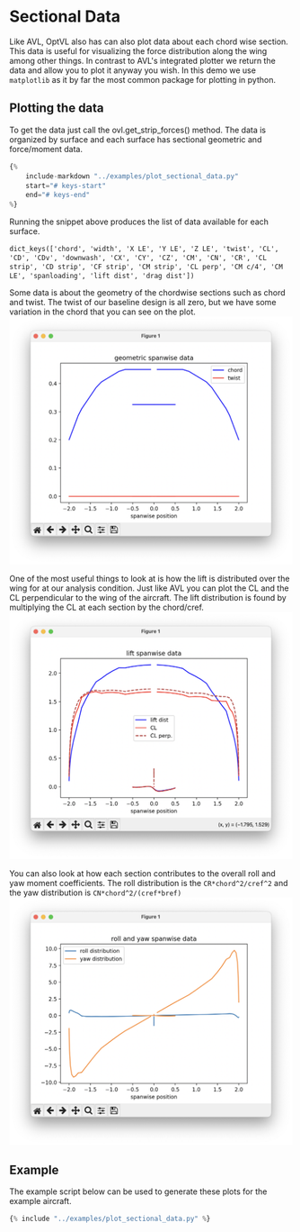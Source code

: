 # Sectional Data

Like AVL, OptVL also has can also plot data about each chord wise section. 
This data is useful for visualizing the force distribution along the wing among other things. 
In contrast to AVL's integrated plotter we return the data and allow you to plot it anyway you wish.
In this demo we use `matplotlib` as it by far the most common package for plotting in python. 

## Plotting the data 
To get the data just call the ovl.get_strip_forces() method.
The data is organized by surface and each surface has sectional geometric and force/moment data.
```python
{%
    include-markdown "../examples/plot_sectional_data.py"
    start="# keys-start"
    end="# keys-end"
%}
```
Running the snippet above produces the list of data available for each surface. 
```
dict_keys(['chord', 'width', 'X LE', 'Y LE', 'Z LE', 'twist', 'CL', 'CD', 'CDv', 'downwash', 'CX', 'CY', 'CZ', 'CM', 'CN', 'CR', 'CL strip', 'CD strip', 'CF strip', 'CM strip', 'CL perp', 'CM c/4', 'CM LE', 'spanloading', 'lift dist', 'drag dist'])
```

Some data is about the geometry of the chordwise sections such as chord and twist. 
The twist of our baseline design is all zero, but we have some variation in the chord that you can see on the plot. 
![sectional geometry plot](figures/sec_plot_geom.png)

One of the most useful things to look at is how the lift is distributed over the wing for at our analysis condition. 
Just like AVL you can plot the CL and the CL perpendicular to the wing of the aircraft.
The lift distribution is found by multiplying the CL at each section by the chord/cref.
![sectional lift plot](figures/sec_plot_lift.png)

You can also look at how each section contributes to the overall roll and yaw moment coefficients. 
The roll distribution is the `CR*chord^2/cref^2` and the yaw distribution is `CN*chord^2/(cref*bref)`
![Sectional roll yaw plot](figures/sec_plot_roll_yaw.png)

## Example 
The example script below can be used to generate these plots for the example aircraft. 


```python 
{% include "../examples/plot_sectional_data.py" %}
```

